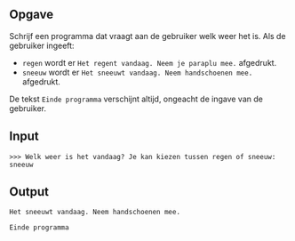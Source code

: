 ## Opgave

Schrijf een programma dat vraagt aan de gebruiker welk weer het is. Als de gebruiker ingeeft:
- `regen` wordt er `Het regent vandaag. Neem je paraplu mee.` afgedrukt.
- `sneeuw` wordt er `Het sneeuwt vandaag. Neem handschoenen mee.` afgedrukt.

De tekst `Einde programma` verschijnt altijd, ongeacht de ingave van de gebruiker.

## Input

```
>>> Welk weer is het vandaag? Je kan kiezen tussen regen of sneeuw: sneeuw
```
## Output

```
Het sneeuwt vandaag. Neem handschoenen mee.

Einde programma
```

